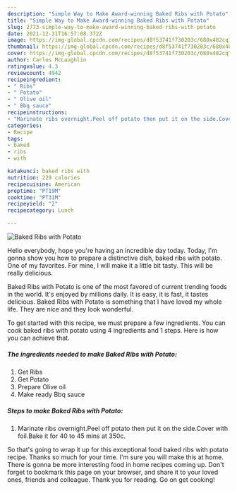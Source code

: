 ```yaml
---
description: "Simple Way to Make Award-winning Baked Ribs with Potato"
title: "Simple Way to Make Award-winning Baked Ribs with Potato"
slug: 2773-simple-way-to-make-award-winning-baked-ribs-with-potato
date: 2021-12-31T16:57:08.372Z
image: https://img-global.cpcdn.com/recipes/d8f53741f730203c/680x482cq70/baked-ribs-with-potato-recipe-main-photo.jpg
thumbnail: https://img-global.cpcdn.com/recipes/d8f53741f730203c/680x482cq70/baked-ribs-with-potato-recipe-main-photo.jpg
cover: https://img-global.cpcdn.com/recipes/d8f53741f730203c/680x482cq70/baked-ribs-with-potato-recipe-main-photo.jpg
author: Carlos McLaughlin
ratingvalue: 4.3
reviewcount: 4942
recipeingredient:
- " Ribs"
- " Potato"
- " Olive oil"
- " Bbq sauce"
recipeinstructions:
- "Marinate ribs overnight.Peel off potato then put it on the side.Cover with foil.Bake it for 40 to 45 mins at 350c."
categories:
- Recipe
tags:
- baked
- ribs
- with

katakunci: baked ribs with 
nutrition: 229 calories
recipecuisine: American
preptime: "PT19M"
cooktime: "PT31M"
recipeyield: "2"
recipecategory: Lunch

---
```



![Baked Ribs with Potato](https://img-global.cpcdn.com/recipes/d8f53741f730203c/680x482cq70/baked-ribs-with-potato-recipe-main-photo.jpg)

Hello everybody, hope you're having an incredible day today. Today, I'm gonna show you how to prepare a distinctive dish, baked ribs with potato. One of my favorites. For mine, I will make it a little bit tasty. This will be really delicious.

Baked Ribs with Potato is one of the most favored of current trending foods in the world. It's enjoyed by millions daily. It is easy, it is fast, it tastes delicious. Baked Ribs with Potato is something that I have loved my whole life. They are nice and they look wonderful.




To get started with this recipe, we must prepare a few ingredients. You can cook baked ribs with potato using 4 ingredients and 1 steps. Here is how you can achieve that.

<!--inarticleads1-->

##### The ingredients needed to make Baked Ribs with Potato:

1. Get  Ribs
1. Get  Potato
1. Prepare  Olive oil
1. Make ready  Bbq sauce




<!--inarticleads2-->

##### Steps to make Baked Ribs with Potato:

1. Marinate ribs overnight.Peel off potato then put it on the side.Cover with foil.Bake it for 40 to 45 mins at 350c.




So that's going to wrap it up for this exceptional food baked ribs with potato recipe. Thanks so much for your time. I'm sure you will make this at home. There is gonna be more interesting food in home recipes coming up. Don't forget to bookmark this page on your browser, and share it to your loved ones, friends and colleague. Thank you for reading. Go on get cooking!
